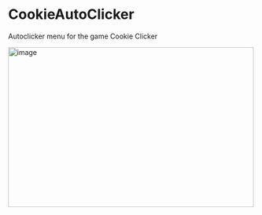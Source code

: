 # CookieAutoClicker
Autoclicker menu for the game Cookie Clicker


<img width="499" height="326" alt="image" src="https://github.com/user-attachments/assets/691c3d0a-d8f4-4171-a059-510b2cda7f3c" />
